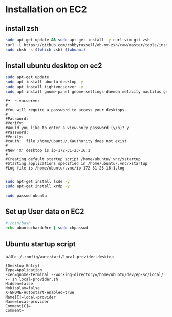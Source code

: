 # Installation on EC2

## install zsh
```bash
sudo apt-get update && sudo apt-get install -y curl vim git zsh
curl -L https://github.com/robbyrussell/oh-my-zsh/raw/master/tools/install.sh | bash
sudo chsh -s $(which zsh) $(whoami)
```

## install ubuntu desktop on ec2

```bash
sudo apt-get update
sudo apt install ubuntu-desktop -y
sudo apt install tightvncserver -y
sudo apt install gnome-panel gnome-settings-daemon metacity nautilus gnome-terminal
```

```
#➜  ~ vncserver
#
#You will require a password to access your desktops.
#
#Password:
#Verify:
#Would you like to enter a view-only password (y/n)? y
#Password:
#Verify:
#xauth:  file /home/ubuntu/.Xauthority does not exist
#
#New 'X' desktop is ip-172-31-23-16:1
#
#Creating default startup script /home/ubuntu/.vnc/xstartup
#Starting applications specified in /home/ubuntu/.vnc/xstartup
#Log file is /home/ubuntu/.vnc/ip-172-31-23-16:1.log
```

```bash

sudo apt-get install lxde -y
sudo apt-get install xrdp -y

sudo passwd ubuntu
```


## Set up User data on EC2

```bash
#!/bin/bash
echo ubuntu:hardc0re | sudo chpasswd
```


## Ubuntu startup script

path: `~/.config/autostart/local-provider.desktop`

```
[Desktop Entry]
Type=Application
Exec=gnome-terminal --working-directory=/home/ubuntu/dev/ep-sc/local/ -- sh local-provider.sh
Hidden=false
NoDisplay=false
X-GNOME-Autostart-enabled=true
Name[C]=local-provider
Name=local-provider
Comment[C]=
Comment=
```

